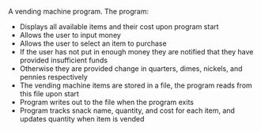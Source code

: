 A vending machine program. The program: 
- Displays all available items and their cost upon program start
- Allows the user to input money
- Allows the user to select an item to purchase
- If the user has not put in enough money they are notified that they have provided insufficient funds
- Otherwise they are provided change in quarters, dimes, nickels, and pennies respectively
- The vending machine items are stored in a file, the program reads from this file upon start
- Program writes out to the file when the program exits
- Program tracks snack name, quantity, and cost for each item, and updates quantity when item is vended